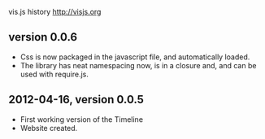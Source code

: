 vis.js history
http://visjs.org

## version 0.0.6

- Css is now packaged in the javascript file, and automatically loaded.
- The library has neat namespacing now, is in a closure and, and can be used
  with require.js.


## 2012-04-16, version 0.0.5

- First working version of the Timeline
- Website created.
